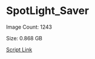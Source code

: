 # SpotLight_Saver

Image Count: 1243

Size: 0.868 GB

[Script Link](https://github.com/liuyal/Archive/blob/master/Python/Utilities/Miscellaneous/spotlight_saver.py)